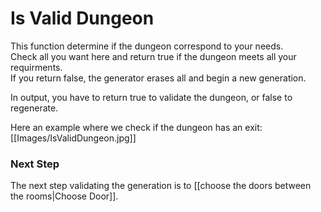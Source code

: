# Is Valid Dungeon

This function determine if the dungeon correspond to your needs.\
Check all you want here and return true if the dungeon meets all your requirments.\
If you return false, the generator erases all and begin a new generation.

In output, you have to return true to validate the dungeon, or false to regenerate.

Here an example where we check if the dungeon has an exit:\
[[Images/IsValidDungeon.jpg]]

### **Next Step**
The next step validating the generation is to [[choose the doors between the rooms|Choose Door]].